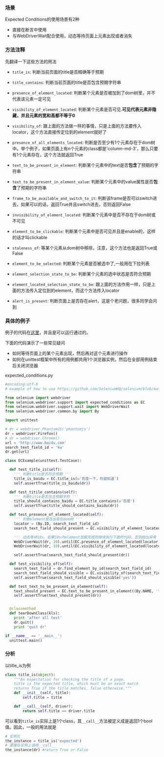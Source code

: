 ### 场景

Expected Conditions的使用场景有2种
* 直接在断言中使用
* 与WebDriverWait配合使用，动态等待页面上元素出现或者消失

### 方法注释

先翻译一下这些方法的用法

* ```title_is```: 判断当前页面的title是否精确等于预期

* ```title_contains```: 判断当前页面的title是否包含预期字符串

* ```presence_of_element_located```: 判断某个元素是否被加到了dom树里，并不代表该元素一定可见

* ```visibility_of_element_located```: 判断某个元素是否可见.**可见代表元素非隐藏，并且元素的宽和高都不等于0**

* ```visibility_of```: 跟上面的方法做一样的事情，只是上面的方法要传入locator，这个方法直接传定位到的element就好了

* ```presence_of_all_elements_located```: 判断是否至少有1个元素存在于dom树中。举个例子，如果页面上有n个元素的class都是'column-md-3'，那么只要有1个元素存在，这个方法就返回True

* ```text_to_be_present_in_element```: 判断某个元素中的text是否**包含**了预期的字符串

* ```text_to_be_present_in_element_value```: 判断某个元素中的value属性是否**包含**了预期的字符串

* ```frame_to_be_available_and_switch_to_it```: 判断该frame是否可以switch进去，如果可以的话，返回True并且switch进去，否则返回False


* ```invisibility_of_element_located```: 判断某个元素中是否不存在于dom树或不可见

* ```element_to_be_clickable```: 判断某个元素中是否可见并且是enable的，这样的话才叫clickable

* ```staleness_of```: 等某个元素从dom树中移除，注意，这个方法也是返回True或False

* ```element_to_be_selected```: 判断某个元素是否被选中了,一般用在下拉列表

* ```element_selection_state_to_be```: 判断某个元素的选中状态是否符合预期

* ```element_located_selection_state_to_be```: 跟上面的方法作用一样，只是上面的方法传入定位到的element，而这个方法传入locator

* ```alert_is_present```: 判断页面上是否存在alert，这是个老问题，很多同学会问到

### 具体的例子

例子的代码在[这里](https://gist.github.com/easonhan007/6dc544dc36367489c89f)，并且是可以运行通过的。

下面的代码演示了一些常见疑问

* 如何等待页面上的某个元素出现，然后再对这个元素进行操作
* 如何在unittest框架中所有的用例都共用1个浏览器实例，然后在全部用例结束后关闭浏览器

expected_conditions.py

```python
#encoding:utf-8
# example of how to use https://github.com/SeleniumHQ/selenium/blob/master/py/selenium/webdriver/support/expected_conditions.py

from selenium import webdriver
from selenium.webdriver.support import expected_conditions as EC
from selenium.webdriver.support.wait import WebDriverWait
from selenium.webdriver.common.by import By

import unittest

# dr = webdriver.PhantomJS('phantomjs')
dr = webdriver.Firefox()
# dr = webdriver.Chrome()
url = 'http://www.baidu.com'
search_text_field_id = 'kw'
dr.get(url)

class ECExample(unittest.TestCase):

  def test_title_is(self):
    ''' 判断title是否符合预期 '''
    title_is_baidu = EC.title_is(u'百度一下，你就知道')
    self.assertTrue(title_is_baidu(dr))

  def test_titile_contains(self):
    ''' 判断title是否包含预期字符 '''
    title_should_contains_baidu = EC.title_contains(u'百度')
    self.assertTrue(title_should_contains_baidu(dr))

  def test_presence_of_element_located(self):
    ''' 判断element是否出现在dom树 '''
    locator = (By.ID, search_text_field_id)
    search_text_field_should_present = EC.visibility_of_element_located(locator)

    ''' 动态等待10s，如果10s内element加载完成则继续执行下面的代码，否则抛出异常 '''
    WebDriverWait(dr, 10).until(EC.presence_of_element_located(locator))
    WebDriverWait(dr, 10).until(EC.visibility_of_element_located(locator))

    self.assertTrue(search_text_field_should_present(dr))

  def test_visibility_of(self):
    search_text_field = dr.find_element_by_id(search_text_field_id)
    search_text_field_should_visible = EC.visibility_of(search_text_field)
    self.assertTrue(search_text_field_should_visible('yes'))

  def test_text_to_be_present_in_element(self):
    text_should_present = EC.text_to_be_present_in_element((By.NAME, 'tj_trhao123'), 'hao123')
    self.assertTrue(text_should_present(dr))


  @classmethod
  def tearDownClass(kls):
    print 'after all test'
    dr.quit()
    print 'quit dr'

if __name__ == '__main__':
  unittest.main()

```

### 分析
以title_is为例

```python
class title_is(object):
    """An expectation for checking the title of a page.
    title is the expected title, which must be an exact match
    returns True if the title matches, false otherwise."""
    def __init__(self, title):
        self.title = title

    def __call__(self, driver):
        return self.title == driver.title
```

可以看到```title_is```实际上是1个class，其```__call__```方法被定义成是返回1个bool值。因此，一般的用法就是

```python
# 实例化
the_instance = title_is('expected')
# 直接在实例上调用__call__
the_instance(dr) #return True or False
```
